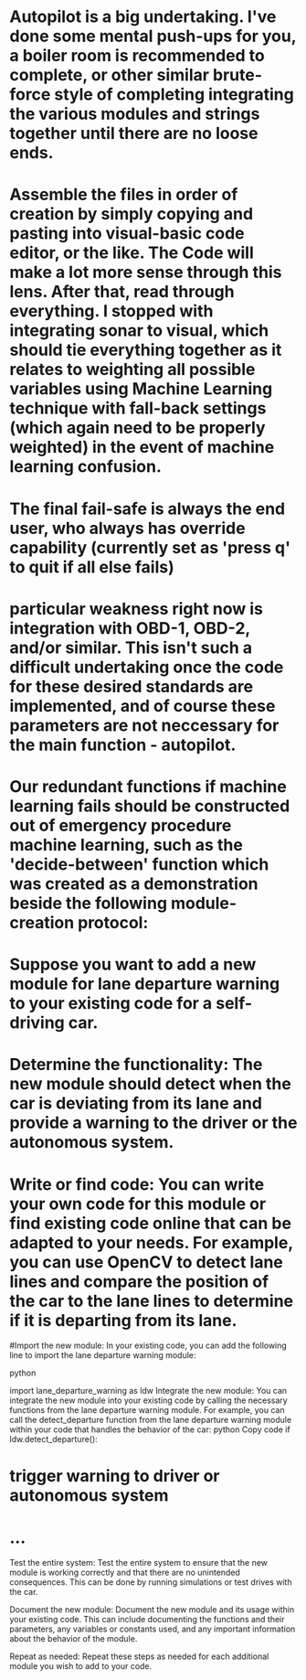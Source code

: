 # Autopilot is a big undertaking.  I've done some mental push-ups for you, a boiler room is recommended to complete, or other similar brute-force style of completing integrating the various modules and strings together until there are no loose ends.

# Assemble the files in order of creation by simply copying and pasting into visual-basic code editor, or the like.  The Code will make a lot more sense through this lens.  After that, read through everything.  I stopped with integrating sonar to visual, which should tie everything together as it relates to weighting all possible variables using Machine Learning technique with fall-back settings (which again need to be properly weighted) in the event of machine learning confusion.

# The final fail-safe is always the end user, who always has override capability (currently set as 'press q' to quit if all else fails)

# particular weakness right now is integration with OBD-1, OBD-2, and/or similar.  This isn't such a difficult undertaking once the code for these desired standards are implemented, and of course these parameters are not neccessary for the main function - autopilot.

# Our redundant functions if machine learning fails should be constructed out of emergency procedure machine learning, such as the 'decide-between' function which was created as a demonstration beside the following module-creation protocol:

# Suppose you want to add a new module for lane departure warning to your existing code for a self-driving car.

# Determine the functionality: The new module should detect when the car is deviating from its lane and provide a warning to the driver or the autonomous system.

# Write or find code: You can write your own code for this module or find existing code online that can be adapted to your needs. For example, you can use OpenCV to detect lane lines and compare the position of the car to the lane lines to determine if it is departing from its lane.

#Import the new module: In your existing code, you can add the following line to import the lane departure warning module:

python

import lane_departure_warning as ldw
Integrate the new module: You can integrate the new module into your existing code by calling the necessary functions from the lane departure warning module. For example, you can call the detect_departure function from the lane departure warning module within your code that handles the behavior of the car:
python
Copy code
if ldw.detect_departure():
  # trigger warning to driver or autonomous system
  # ...
Test the entire system: Test the entire system to ensure that the new module is working correctly and that there are no unintended consequences. This can be done by running simulations or test drives with the car.

Document the new module: Document the new module and its usage within your existing code. This can include documenting the functions and their parameters, any variables or constants used, and any important information about the behavior of the module.

Repeat as needed: Repeat these steps as needed for each additional module you wish to add to your code.
